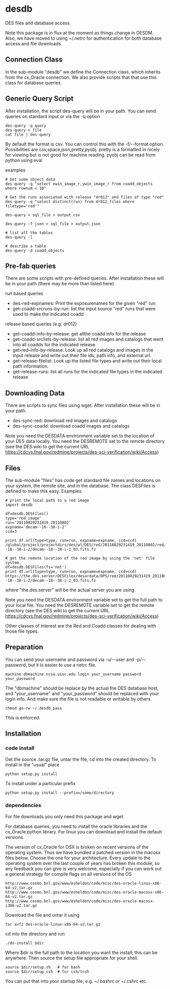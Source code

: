 desdb
=====

DES files and database access

Note this package is in flux at the moment as things change in DESDM.  Also, we
have moved to using ~/.netrc for authentication for both database access and
file downloads.

Connection Class
------------------

In the sub-module "desdb" we define the Connection class, which inherits from
the cx_Oracle connection.  We also provide scripts that that use this class
for database queries.

Generic Query Script
--------------------

After installation, the script des-query will be in your path.  You can send
queries on standard input or via the -q option

    des-query -q query
    des-query < file
    cat file | des-query

By default the format is csv.  You can control this with the -f/--format
option.  Possibilities are csv,space,json,pretty,pyobj.  pretty is a formatted
in nicely for viewing but is not good for machine reading.  pyobj can be read
from python using eval

examples

    # Get some object data
    des-query -q "select xwin_image_r,ywin_image_r from coadd_objects where rownum < 10"

    # Get the runs associated with release "dr012" and files of type "red"
    des-query -q "select distinct(run) from dr012_files where filetype='red'"

    des-query < sql_file > output.csv

    des-query -f json < sql_file > output.json

    # list all the tables
    des-query -l

    # describe a table
    des-query -d coadd_objects

Pre-fab queries
---------------

There are some scripts with pre-defined queries.  After installation these
will be in your path (there may be more than listed here)

run based queries
* des-red-expnames: Print the exposurenames for the given "red" run
* get-coadd-srcruns-by-run: list the input source "red" runs that were
  used to make the indicated coadd

release based queries (e.g. dr012)
* get-coadd-info-by-release: get allthe coadd info for the release
* get-coadd-srclists-by-release: list all red images and catalogs that
  went into all coadds for the indicated release
* get-red-info-by-release: Look up all red catalogs and images in the 
  input release and write out their file ids, path info, and external url.
* get-release-filelist: Look up the listed file types and write out their 
  local path information.
* get-release-runs: list all runs for the indicated file types in the
  indicated release

Downloading Data
----------------

There are scripts to sync files using wget.  After installation these will be
in your path.


* des-sync-red: download red images and catalogs
* des-sync-coadd: download coadd images and catalogs

Note you need the DESDATA environment variable set to the location of your DES
data locally.  You need the DESREMOTE set to the remote directory (see the DES
wiki to get the current URL
https://cdcvs.fnal.gov/redmine/projects/des-sci-verification/wiki/Access)


Files
-----

The sub-module "files" has code get standard file names and locations on your
system, the remote site, and in the database.  The class DESFiles is defined to
make this easy.  Examples

    # print the local path to a red image
    import desdb

    df=desdb.DESFiles()
    type='red_image'
    run='20110829231419_20110802'
    expname='decam--18--38-i-2'
    ccd=3

    print df.url(type=type, run=run, expname=expname, ccd=ccd)
    /global/project/projectdirs/des/wl/DES/red/20110829231419_20110802/red/decam--18--38-i-2/decam--18--38-i-2_03.fits.fz

    # get the remote location of the red image by using the 'net' file system.
    df=desdb.DESFiles(fs='net')
    print df.url(type=type, run=run, expname=expname, ccd=ccd)
    https://the.des.server/DESFiles/desardata/OPS/red/20110829231419_20110802/red/decam--18--38-i-2/decam--18--38-i-2_03.fits.fz

where "the.des.server" will be the actual server you are using. 

Note you need the DESDATA environment variable set to get the full path to your
local file.  You need the DESREMOTE variable set to get the remote directory
(see the DES wiki to get the current URL
https://cdcvs.fnal.gov/redmine/projects/des-sci-verification/wiki/Access)

Other classes of interest are the Red and Coadd classes for dealing with those
file types.

Preparation
-----------

You can send your username and password via -u/--user and -p/--password, but it
is easier to use a netrc file.

    machine dbmachine.ncsa.uiuc.edu login your_username password your_password

The "dbmachine" should be replace by the actual the DES database host, and
"your_username" and "your_password" should be replaced with your login info.
And make sure the file is not readable or writable by others.

    chmod go-rw ~/.desdb_pass

This is enforced.

Installation
------------

### code install

Get the source .tar.gz file, untar the file, cd into
the created directory.  To install in the "usual" place

    python setup.py install

To install under a particular prefix

    python setup.py install --prefix=/some/directory

### dependencies 

For file downloads you only need this package and wget.


For database queries, you need to install the oracle libraries and the
cx_Oracle python library.  For linux you can download and install the default
versions.

The version of cx_Oracle for OSX is broken on recent versions of the operating
system. Thus we have bundled a patched version in the macosx files below.
Choose the one for your architecture.  Every update to the operating system
over the last couple of years has broken this module, so any feedback you can
give is very welcome, especially if you can work out a general strategy for
compile flags on all versions of the OS

    http://www.cosmo.bnl.gov/www/esheldon/code/misc/des-oracle-linux-x86-64-v2.tar.gz
    http://www.cosmo.bnl.gov/www/esheldon/code/misc/des-oracle-macosx-x86-64-v2.tar.gz
    http://www.cosmo.bnl.gov/www/esheldon/code/misc/des-oracle-macosx-i386-v2.tar.gz

Download the file and untar it using

    tar xvfz des-oracle-linux-x86-64-v2.tar.gz

cd into the directory and run

    ./do-install $dir

Where $dir is the full path to the location you want the install; this can be
anywhere.  Then source the setup file appropriate for your shell.

    source $dir/setup.sh   # for bash
    source $dir/setup.csh  # for csh/tcsh

You can put that into your startup file, e.g. ~/.bashrc or ~/.cshrc etc.

